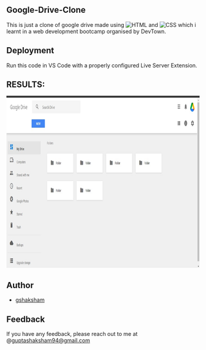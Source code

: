 ## Google-Drive-Clone
This is just a clone of google drive made using ![HTML](https://img.shields.io/badge/HTML-blue) and ![CSS](https://img.shields.io/badge/CSS-blue) which i learnt in a web development bootcamp organised by DevTown.

## Deployment

Run this code in VS Code with a properly configured Live Server Extension.

## RESULTS:

<img src="Gdrive_Clone/output.jpg" width="1000" height="450">

## Author

- [gshaksham](https://github.com/gshaksham)

## Feedback

If you have any feedback, please reach out to me at @guptashaksham94@gmail.com

